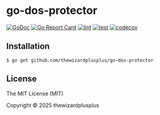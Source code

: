 # go-dos-protector

[![GoDoc](https://godoc.org/github.com/thewizardplusplus/go-dos-protector?status.svg)](https://godoc.org/github.com/thewizardplusplus/go-dos-protector)
[![Go Report Card](https://goreportcard.com/badge/github.com/thewizardplusplus/go-dos-protector)](https://goreportcard.com/report/github.com/thewizardplusplus/go-dos-protector)
[![lint](https://github.com/thewizardplusplus/go-dos-protector/actions/workflows/lint.yaml/badge.svg)](https://github.com/thewizardplusplus/go-dos-protector/actions/workflows/lint.yaml)
[![test](https://github.com/thewizardplusplus/go-dos-protector/actions/workflows/test.yaml/badge.svg)](https://github.com/thewizardplusplus/go-dos-protector/actions/workflows/test.yaml)
[![codecov](https://codecov.io/gh/thewizardplusplus/go-dos-protector/graph/badge.svg?token=81EVNXEM2F)](https://codecov.io/gh/thewizardplusplus/go-dos-protector)

## Installation

```
$ go get github.com/thewizardplusplus/go-dos-protector
```

## License

The MIT License (MIT)

Copyright &copy; 2025 thewizardplusplus
